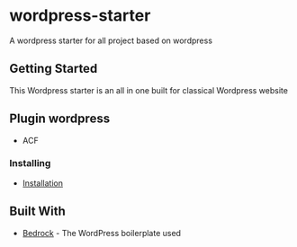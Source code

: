 # wordpress-starter

A wordpress starter for all project based on wordpress

## Getting Started

This Wordpress starter is an all in one built for classical Wordpress website

## Plugin wordpress

* ACF

### Installing

* [Installation](https://github.com/CarinaChenot/wp_ghibli/blob/add-docs/docs/installation.md)

## Built With

* [Bedrock](https://github.com/roots/bedrock) - The WordPress boilerplate used
